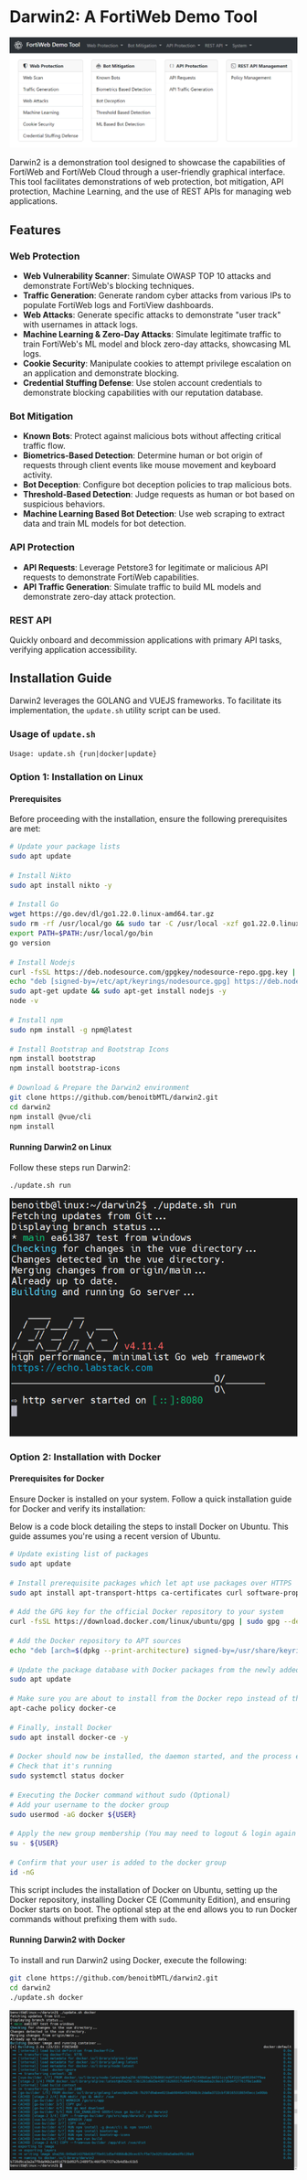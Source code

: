# Darwin2: A FortiWeb Demo Tool

![FortiWeb Demo Tool](images/fortiweb-demo-tool.png)

Darwin2 is a demonstration tool designed to showcase the capabilities of FortiWeb and FortiWeb Cloud through a user-friendly graphical interface. This tool facilitates demonstrations of web protection, bot mitigation, API protection, Machine Learning, and the use of REST APIs for managing web applications.

## Features

### Web Protection

- **Web Vulnerability Scanner**: Simulate OWASP TOP 10 attacks and demonstrate FortiWeb's blocking techniques.
- **Traffic Generation**: Generate random cyber attacks from various IPs to populate FortiWeb logs and FortiView dashboards.
- **Web Attacks**: Generate specific attacks to demonstrate "user track" with usernames in attack logs.
- **Machine Learning & Zero-Day Attacks**: Simulate legitimate traffic to train FortiWeb's ML model and block zero-day attacks, showcasing ML logs.
- **Cookie Security**: Manipulate cookies to attempt privilege escalation on an application and demonstrate blocking.
- **Credential Stuffing Defense**: Use stolen account credentials to demonstrate blocking capabilities with our reputation database.

### Bot Mitigation

- **Known Bots**: Protect against malicious bots without affecting critical traffic flow.
- **Biometrics-Based Detection**: Determine human or bot origin of requests through client events like mouse movement and keyboard activity.
- **Bot Deception**: Configure bot deception policies to trap malicious bots.
- **Threshold-Based Detection**: Judge requests as human or bot based on suspicious behaviors.
- **Machine Learning Based Bot Detection**: Use web scraping to extract data and train ML models for bot detection.

### API Protection

- **API Requests**: Leverage Petstore3 for legitimate or malicious API requests to demonstrate FortiWeb capabilities.
- **API Traffic Generation**: Simulate traffic to build ML models and demonstrate zero-day attack protection.

### REST API

Quickly onboard and decommission applications with primary API tasks, verifying application accessibility.

## Installation Guide

Darwin2 leverages the GOLANG and VUEJS frameworks. To facilitate its implementation, the `update.sh` utility script can be used.

### Usage of `update.sh`

```plaintext
Usage: update.sh {run|docker|update}
```

### Option 1: Installation on Linux

#### Prerequisites

Before proceeding with the installation, ensure the following prerequisites are met:

```bash
# Update your package lists
sudo apt update

# Install Nikto
sudo apt install nikto -y

# Install Go
wget https://go.dev/dl/go1.22.0.linux-amd64.tar.gz
sudo rm -rf /usr/local/go && sudo tar -C /usr/local -xzf go1.22.0.linux-amd64.tar.gz
export PATH=$PATH:/usr/local/go/bin
go version

# Install Nodejs
curl -fsSL https://deb.nodesource.com/gpgkey/nodesource-repo.gpg.key | sudo gpg --dearmor -o /etc/apt/keyrings/nodesource.gpg
echo "deb [signed-by=/etc/apt/keyrings/nodesource.gpg] https://deb.nodesource.com/node_20.x nodistro main" | sudo tee /etc/apt/sources.list.d/nodesource.list
sudo apt-get update && sudo apt-get install nodejs -y
node -v

# Install npm
sudo npm install -g npm@latest

# Install Bootstrap and Bootstrap Icons
npm install bootstrap
npm install bootstrap-icons

# Download & Prepare the Darwin2 environment
git clone https://github.com/benoitbMTL/darwin2.git
cd darwin2
npm install @vue/cli
npm install
```

#### Running Darwin2 on Linux

Follow these steps run Darwin2:

```bash
./update.sh run
```

![Update Run](images/update-run.png)

### Option 2: Installation with Docker

#### Prerequisites for Docker

Ensure Docker is installed on your system. Follow a quick installation guide for Docker and verify its installation:

Below is a code block detailing the steps to install Docker on Ubuntu. This guide assumes you're using a recent version of Ubuntu. 

```bash
# Update existing list of packages
sudo apt update

# Install prerequisite packages which let apt use packages over HTTPS
sudo apt install apt-transport-https ca-certificates curl software-properties-common -y

# Add the GPG key for the official Docker repository to your system
curl -fsSL https://download.docker.com/linux/ubuntu/gpg | sudo gpg --dearmor -o /usr/share/keyrings/docker-archive-keyring.gpg

# Add the Docker repository to APT sources
echo "deb [arch=$(dpkg --print-architecture) signed-by=/usr/share/keyrings/docker-archive-keyring.gpg] https://download.docker.com/linux/ubuntu $(lsb_release -cs) stable" | sudo tee /etc/apt/sources.list.d/docker.list > /dev/null

# Update the package database with Docker packages from the newly added repo
sudo apt update

# Make sure you are about to install from the Docker repo instead of the default Ubuntu repo
apt-cache policy docker-ce

# Finally, install Docker
sudo apt install docker-ce -y

# Docker should now be installed, the daemon started, and the process enabled to start on boot
# Check that it's running
sudo systemctl status docker

# Executing the Docker command without sudo (Optional)
# Add your username to the docker group
sudo usermod -aG docker ${USER}

# Apply the new group membership (You may need to logout & login again to apply the changes properly)
su - ${USER}

# Confirm that your user is added to the docker group
id -nG
```

This script includes the installation of Docker on Ubuntu, setting up the Docker repository, installing Docker CE (Community Edition), and ensuring Docker starts on boot. The optional step at the end allows you to run Docker commands without prefixing them with `sudo`.

#### Running Darwin2 with Docker

To install and run Darwin2 using Docker, execute the following:

```bash
git clone https://github.com/benoitbMTL/darwin2.git
cd darwin2
./update.sh docker
```

![Update Docker](images/update-docker.png)
```
